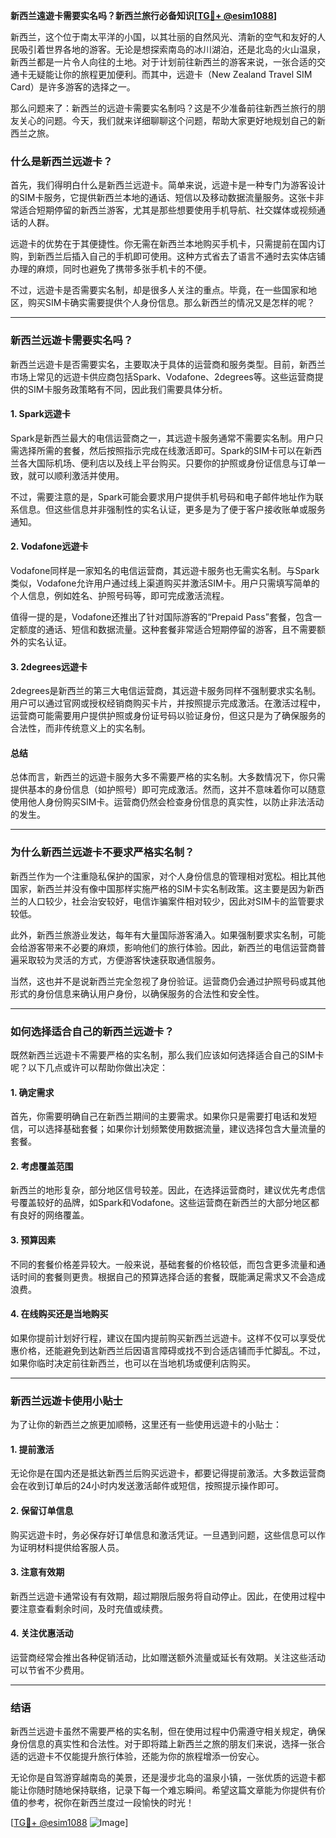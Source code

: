 **新西兰遠遊卡需要实名吗？新西兰旅行必备知识[[TG💪+ @esim1088](https://t.me/s/esim1088)]**

新西兰，这个位于南太平洋的小国，以其壮丽的自然风光、清新的空气和友好的人民吸引着世界各地的游客。无论是想探索南岛的冰川湖泊，还是北岛的火山温泉，新西兰都是一片令人向往的土地。对于计划前往新西兰的游客来说，一张合适的交通卡无疑能让你的旅程更加便利。而其中，远遊卡（New Zealand Travel SIM Card）是许多游客的选择之一。

那么问题来了：新西兰的远遊卡需要实名制吗？这是不少准备前往新西兰旅行的朋友关心的问题。今天，我们就来详细聊聊这个问题，帮助大家更好地规划自己的新西兰之旅。

### **什么是新西兰远遊卡？**

首先，我们得明白什么是新西兰远遊卡。简单来说，远遊卡是一种专门为游客设计的SIM卡服务，它提供新西兰本地的通话、短信以及移动数据流量服务。这张卡非常适合短期停留的新西兰游客，尤其是那些想要使用手机导航、社交媒体或视频通话的人群。

远遊卡的优势在于其便捷性。你无需在新西兰本地购买手机卡，只需提前在国内订购，到新西兰后插入自己的手机即可使用。这种方式省去了语言不通时去实体店铺办理的麻烦，同时也避免了携带多张手机卡的不便。

不过，远遊卡是否需要实名制，却是很多人关注的重点。毕竟，在一些国家和地区，购买SIM卡确实需要提供个人身份信息。那么新西兰的情况又是怎样的呢？

---

### **新西兰远遊卡需要实名吗？**

新西兰远遊卡是否需要实名，主要取决于具体的运营商和服务类型。目前，新西兰市场上常见的远遊卡供应商包括Spark、Vodafone、2degrees等。这些运营商提供的SIM卡服务政策略有不同，因此我们需要具体分析。

#### **1. Spark远遊卡**
Spark是新西兰最大的电信运营商之一，其远遊卡服务通常不需要实名制。用户只需选择所需的套餐，然后按照指示完成在线激活即可。Spark的SIM卡可以在新西兰各大国际机场、便利店以及线上平台购买。只要你的护照或身份证信息与订单一致，就可以顺利激活并使用。

不过，需要注意的是，Spark可能会要求用户提供手机号码和电子邮件地址作为联系信息。但这些信息并非强制性的实名认证，更多是为了便于客户接收账单或服务通知。

#### **2. Vodafone远遊卡**
Vodafone同样是一家知名的电信运营商，其远遊卡服务也无需实名制。与Spark类似，Vodafone允许用户通过线上渠道购买并激活SIM卡。用户只需填写简单的个人信息，例如姓名、护照号码等，即可完成激活流程。

值得一提的是，Vodafone还推出了针对国际游客的“Prepaid Pass”套餐，包含一定额度的通话、短信和数据流量。这种套餐非常适合短期停留的游客，且不需要额外的实名认证。

#### **3. 2degrees远遊卡**
2degrees是新西兰的第三大电信运营商，其远遊卡服务同样不强制要求实名制。用户可以通过官网或授权经销商购买卡片，并按照提示完成激活。在激活过程中，运营商可能需要用户提供护照或身份证号码以验证身份，但这只是为了确保服务的合法性，而非传统意义上的实名制。

#### **总结**
总体而言，新西兰的远遊卡服务大多不需要严格的实名制。大多数情况下，你只需提供基本的身份信息（如护照号）即可完成激活。然而，这并不意味着你可以随意使用他人身份购买SIM卡。运营商仍然会检查身份信息的真实性，以防止非法活动的发生。

---

### **为什么新西兰远遊卡不要求严格实名制？**

新西兰作为一个注重隐私保护的国家，对个人身份信息的管理相对宽松。相比其他国家，新西兰并没有像中国那样实施严格的SIM卡实名制政策。这主要是因为新西兰的人口较少，社会治安较好，电信诈骗案件相对较少，因此对SIM卡的监管要求较低。

此外，新西兰旅游业发达，每年有大量国际游客涌入。如果强制要求实名制，可能会给游客带来不必要的麻烦，影响他们的旅行体验。因此，新西兰的电信运营商普遍采取较为灵活的方式，方便游客快速获取通信服务。

当然，这也并不是说新西兰完全忽视了身份验证。运营商仍会通过护照号码或其他形式的身份信息来确认用户身份，以确保服务的合法性和安全性。

---

### **如何选择适合自己的新西兰远遊卡？**

既然新西兰远遊卡不需要严格的实名制，那么我们应该如何选择适合自己的SIM卡呢？以下几点或许可以帮助你做出决定：

#### **1. 确定需求**
首先，你需要明确自己在新西兰期间的主要需求。如果你只是需要打电话和发短信，可以选择基础套餐；如果你计划频繁使用数据流量，建议选择包含大量流量的套餐。

#### **2. 考虑覆盖范围**
新西兰的地形复杂，部分地区信号较差。因此，在选择运营商时，建议优先考虑信号覆盖较好的品牌，如Spark和Vodafone。这些运营商在新西兰的大部分地区都有良好的网络覆盖。

#### **3. 预算因素**
不同的套餐价格差异较大。一般来说，基础套餐的价格较低，而包含更多流量和通话时间的套餐则更贵。根据自己的预算选择合适的套餐，既能满足需求又不会造成浪费。

#### **4. 在线购买还是当地购买**
如果你提前计划好行程，建议在国内提前购买新西兰远遊卡。这样不仅可以享受优惠价格，还能避免到达新西兰后因语言障碍或找不到合适店铺而手忙脚乱。不过，如果你临时决定前往新西兰，也可以在当地机场或便利店购买。

---

### **新西兰远遊卡使用小贴士**

为了让你的新西兰之旅更加顺畅，这里还有一些使用远遊卡的小贴士：

#### **1. 提前激活**
无论你是在国内还是抵达新西兰后购买远遊卡，都要记得提前激活。大多数运营商会在收到订单后的24小时内发送激活邮件或短信，按照提示操作即可。

#### **2. 保留订单信息**
购买远遊卡时，务必保存好订单信息和激活凭证。一旦遇到问题，这些信息可以作为证明材料提供给客服人员。

#### **3. 注意有效期**
新西兰远遊卡通常设有有效期，超过期限后服务将自动停止。因此，在使用过程中要注意查看剩余时间，及时充值或续费。

#### **4. 关注优惠活动**
运营商经常会推出各种促销活动，比如赠送额外流量或延长有效期。关注这些活动可以节省不少费用。

---

### **结语**

新西兰远遊卡虽然不需要严格的实名制，但在使用过程中仍需遵守相关规定，确保身份信息的真实性和合法性。对于即将踏上新西兰之旅的朋友们来说，选择一张合适的远遊卡不仅能提升旅行体验，还能为你的旅程增添一份安心。

无论你是自驾游穿越南岛的美景，还是漫步北岛的温泉小镇，一张优质的远遊卡都能让你随时随地保持联络，记录下每一个难忘瞬间。希望这篇文章能为你提供有价值的参考，祝你在新西兰度过一段愉快的时光！

[[TG💪+ @esim1088](https://t.me/s/esim1088) ![Image](https://i.postimg.cc/4NQfJmqS/Snipaste-2025-05-13-00-14-12.png)]